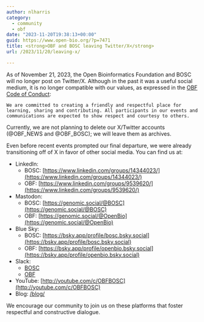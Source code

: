 ```yaml
---
author: nlharris
category:
  - community
  - obf
date: "2023-11-20T19:38:13+00:00"
guid: https://www.open-bio.org/?p=7471
title: <strong>OBF and BOSC leaving Twitter/X</strong>
url: /2023/11/20/leaving-x/

---
```

As of November 21, 2023, the Open Bioinformatics Foundation and BOSC will no longer post on Twitter/X. Although in the past it was a useful social medium, it is no longer compatible with our values, as expressed in the [OBF Code of Conduct](https://github.com/OBF/obf-docs/blob/master/code-of-conduct/CODE_OF_CONDUCT.md):

```
We are committed to creating a friendly and respectful place for learning, sharing and contributing. All participants in our events and communications are expected to show respect and courtesy to others.
```

Currently, we are not planning to delete our X/Twitter accounts (@OBF\_NEWS and @OBF\_BOSC); we will leave them as archives.

Even before recent events prompted our final departure, we were already transitioning off of X in favor of other social media. You can find us at:

- LinkedIn:
  - BOSC: [https://www.linkedin.com/groups/14344023/](https://www.linkedin.com/groups/14344023/)
  - OBF: [https://www.linkedin.com/groups/9539620/](https://www.linkedin.com/groups/9539620/)
- Mastodon:
  - BOSC: [https://genomic.social/@BOSC](https://genomic.social/@BOSC)
  - OBF: [https://genomic.social/@OpenBio](https://genomic.social/@OpenBio)
- Blue Sky:
  - BOSC: [https://bsky.app/profile/bosc.bsky.social](https://bsky.app/profile/bosc.bsky.social)
  - OBF: [https://bsky.app/profile/openbio.bsky.social](https://bsky.app/profile/openbio.bsky.social)
- Slack:
  - [BOSC](https://obf-bosc.slack.com/join/shared_invite/zt-n5ur1gsj-z2C~69_4lYTFPg5tbWA8Ew#/shared-invite/email)
  - [OBF](https://open-bio.slack.com/join/shared_invite/zt-1pnswao9y-8igcckVxBXhQHCMweHt_NA#/shared-invite/email)
- YouTube: [http://youtube.com/c/OBFBOSC](http://youtube.com/c/OBFBOSC)
- Blog: [/blog/](/blog/)

We encourage our community to join us on these platforms that foster respectful and constructive dialogue.
